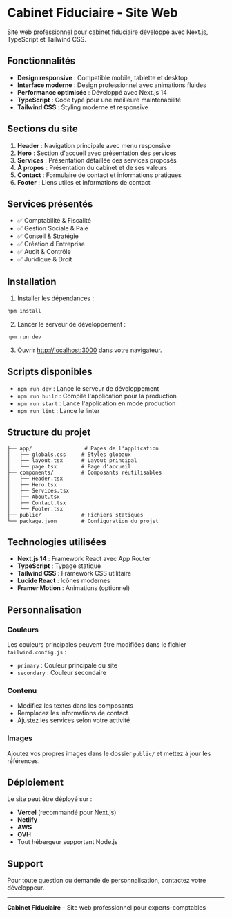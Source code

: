 # Cabinet Fiduciaire - Site Web

Site web professionnel pour cabinet fiduciaire développé avec Next.js, TypeScript et Tailwind CSS.

## Fonctionnalités

- **Design responsive** : Compatible mobile, tablette et desktop
- **Interface moderne** : Design professionnel avec animations fluides
- **Performance optimisée** : Développé avec Next.js 14
- **TypeScript** : Code typé pour une meilleure maintenabilité
- **Tailwind CSS** : Styling moderne et responsive

## Sections du site

1. **Header** : Navigation principale avec menu responsive
2. **Hero** : Section d'accueil avec présentation des services
3. **Services** : Présentation détaillée des services proposés
4. **À propos** : Présentation du cabinet et de ses valeurs
5. **Contact** : Formulaire de contact et informations pratiques
6. **Footer** : Liens utiles et informations de contact

## Services présentés

- ✅ Comptabilité & Fiscalité
- ✅ Gestion Sociale & Paie
- ✅ Conseil & Stratégie
- ✅ Création d'Entreprise
- ✅ Audit & Contrôle
- ✅ Juridique & Droit

## Installation

1. Installer les dépendances :
```bash
npm install
```

2. Lancer le serveur de développement :
```bash
npm run dev
```

3. Ouvrir [http://localhost:3000](http://localhost:3000) dans votre navigateur.

## Scripts disponibles

- `npm run dev` : Lance le serveur de développement
- `npm run build` : Compile l'application pour la production
- `npm run start` : Lance l'application en mode production
- `npm run lint` : Lance le linter

## Structure du projet

```
├── app/                 # Pages de l'application
│   ├── globals.css     # Styles globaux
│   ├── layout.tsx      # Layout principal
│   └── page.tsx        # Page d'accueil
├── components/         # Composants réutilisables
│   ├── Header.tsx
│   ├── Hero.tsx
│   ├── Services.tsx
│   ├── About.tsx
│   ├── Contact.tsx
│   └── Footer.tsx
├── public/             # Fichiers statiques
└── package.json        # Configuration du projet
```

## Technologies utilisées

- **Next.js 14** : Framework React avec App Router
- **TypeScript** : Typage statique
- **Tailwind CSS** : Framework CSS utilitaire
- **Lucide React** : Icônes modernes
- **Framer Motion** : Animations (optionnel)

## Personnalisation

### Couleurs
Les couleurs principales peuvent être modifiées dans le fichier `tailwind.config.js` :
- `primary` : Couleur principale du site
- `secondary` : Couleur secondaire

### Contenu
- Modifiez les textes dans les composants
- Remplacez les informations de contact
- Ajustez les services selon votre activité

### Images
Ajoutez vos propres images dans le dossier `public/` et mettez à jour les références.

## Déploiement

Le site peut être déployé sur :
- **Vercel** (recommandé pour Next.js)
- **Netlify**
- **AWS**
- **OVH**
- Tout hébergeur supportant Node.js

## Support

Pour toute question ou demande de personnalisation, contactez votre développeur.

---

**Cabinet Fiduciaire** - Site web professionnel pour experts-comptables
